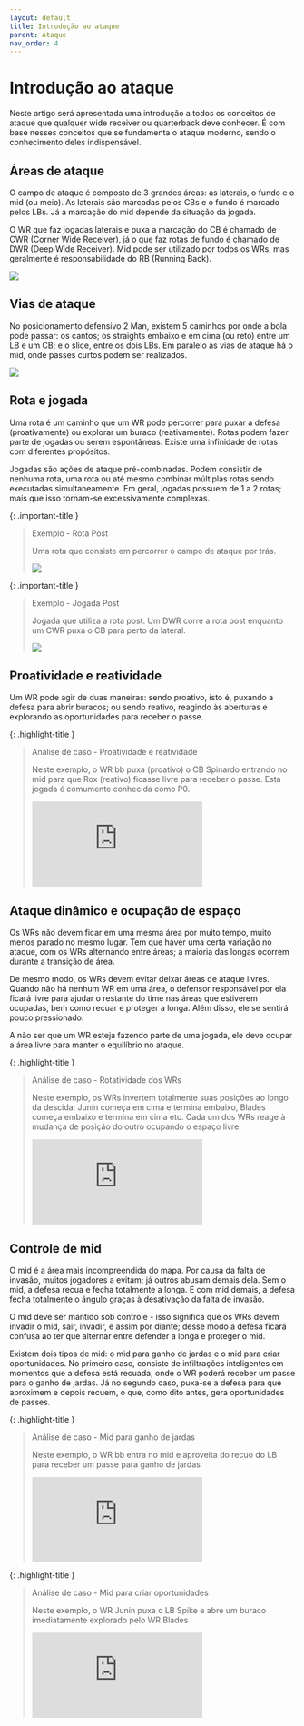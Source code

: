 ```yaml
---
layout: default
title: Introdução ao ataque
parent: Ataque
nav_order: 4
---
```

<link href="{{ '/css/style.css' | relative_url }}" rel="stylesheet" type="text/css">

# Introdução ao ataque
Neste artigo será apresentada uma introdução a todos os conceitos de ataque que qualquer wide receiver ou quarterback deve conhecer. É com base nesses conceitos que se fundamenta o ataque moderno, sendo o conhecimento deles indispensável.
## Áreas de ataque
O campo de ataque é composto de 3 grandes áreas: as laterais, o fundo e o mid (ou meio). As laterais são marcadas pelos CBs e o fundo é marcado pelos LBs. Já a marcação do mid depende da situação da jogada.

O WR que faz jogadas laterais e puxa a marcação do CB é chamado de CWR (Corner Wide Receiver), já o que faz rotas de fundo é chamado de DWR (Deep Wide Receiver). Mid pode ser utilizado por todos os WRs, mas geralmente é responsabilidade do RB (Running Back).

<img src="../../../assets/images/areas-ataque.png" class="tactic">

## Vias de ataque
No posicionamento defensivo 2 Man, existem 5 caminhos por onde a bola pode passar: os cantos; os straights embaixo e em cima (ou reto) entre um LB e um CB; e o slice, entre os dois LBs. Em paralelo às vias de ataque há o mid, onde passes curtos podem ser realizados.

<img src="../../../assets/images/vias-ataque.png" class="tactic">

## Rota e jogada
Uma rota é um caminho que um WR pode percorrer para puxar a defesa (proativamente) ou explorar um buraco (reativamente). Rotas podem fazer parte de jogadas ou serem espontâneas. Existe uma infinidade de rotas com diferentes propósitos.

Jogadas são ações de ataque pré-combinadas. Podem consistir de nenhuma rota, uma rota ou até mesmo combinar múltiplas rotas sendo executadas simultaneamente. Em geral, jogadas possuem de 1 a 2 rotas; mais que isso tornam-se excessivamente complexas.


{: .important-title }
> Exemplo - Rota Post
>
> Uma rota que consiste em percorrer o campo de ataque por trás.
>
> <img src="../../../assets/images/rota-post.png" class="tactic">

{: .important-title }
> Exemplo - Jogada Post
>
> Jogada que utiliza a rota post. Um DWR corre a rota post enquanto um CWR puxa o CB para perto da lateral.
>
> <img src="../../../assets/images/jogada-post.png" class="tactic">

## Proatividade e reatividade
Um WR pode agir de duas maneiras: sendo proativo, isto é, puxando a defesa para abrir buracos; ou sendo reativo, reagindo às aberturas e explorando as oportunidades para receber o passe.

{: .highlight-title }
> Análise de caso - Proatividade e reatividade
>
> Neste exemplo, o WR bb puxa (proativo) o CB Spinardo entrando no mid para que Rox (reativo) ficasse livre para receber o passe. Esta jogada é comumente conhecida como P0.
>
> <div class="embed-container"><iframe class="tactic-video" src="https://www.youtube.com/embed/MV2t-wgo1_w?controls=0&rel=0" frameborder="0"></iframe></div>

## Ataque dinâmico e ocupação de espaço
Os WRs não devem ficar em uma mesma área por muito tempo, muito menos parado no mesmo lugar. Tem que haver uma certa variação no ataque, com os WRs alternando entre áreas; a maioria das longas ocorrem durante a transição de área.

De mesmo modo, os WRs devem evitar deixar áreas de ataque livres. Quando não há nenhum WR em uma área, o defensor responsável por ela ficará livre para ajudar o restante do time nas áreas que estiverem ocupadas, bem como recuar e proteger a longa. Além disso, ele se sentirá pouco pressionado.

A não ser que um WR esteja fazendo parte de uma jogada, ele deve ocupar a área livre para manter o equilíbrio no ataque.

{: .highlight-title }
> Análise de caso - Rotatividade dos WRs
>
> Neste exemplo, os WRs invertem totalmente suas posições ao longo da descida: Junin começa em cima e termina embaixo, Blades começa embaixo e termina em cima etc. Cada um dos WRs reage à mudança de posição do outro ocupando o espaço livre.
>
> <div class="embed-container"><iframe class="tactic-video" src="https://www.youtube.com/embed/OGl6OyhX_h4?controls=0&rel=0" frameborder="0"></iframe></div>

## Controle de mid
O mid é a área mais incompreendida do mapa. Por causa da falta de invasão, muitos jogadores a evitam; já outros abusam demais dela. Sem o mid, a defesa recua e fecha totalmente a longa. E com mid demais, a defesa fecha totalmente o ângulo graças à desativação da falta de invasão.

O mid deve ser mantido sob controle - isso significa que os WRs devem invadir o mid, sair, invadir, e assim por diante; desse modo a defesa ficará confusa ao ter que alternar entre defender a longa e proteger o mid.

Existem dois tipos de mid: o mid para ganho de jardas e o mid para criar oportunidades. No primeiro caso, consiste de infiltrações inteligentes em momentos que a defesa está recuada, onde o WR poderá receber um passe para o ganho de jardas. Já no segundo caso, puxa-se a defesa para que aproximem e depois recuem, o que, como dito antes, gera oportunidades de passes.

{: .highlight-title }
> Análise de caso - Mid para ganho de jardas
>
> Neste exemplo, o WR bb entra no mid e aproveita do recuo do LB para receber um passe para ganho de jardas
>
> <div class="embed-container"><iframe class="tactic-video" src="https://www.youtube.com/embed/FRjKrfznVsw?controls=0&rel=0" frameborder="0"></iframe></div>

{: .highlight-title }
> Análise de caso - Mid para criar oportunidades
>
> Neste exemplo, o WR Junin puxa o LB Spike e abre um buraco imediatamente explorado pelo WR Blades
>
> <div class="embed-container"><iframe class="tactic-video" src="https://www.youtube.com/embed/y1xDzLxomYo?controls=0&rel=0" frameborder="0"></iframe></div>